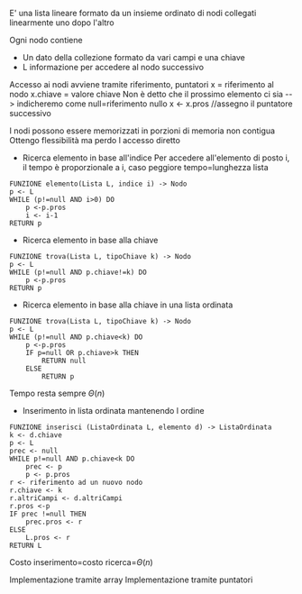 E' una lista lineare formato da un insieme ordinato di nodi collegati linearmente uno dopo l'altro

Ogni nodo contiene
- Un dato della collezione formato da vari campi e una chiave
- L informazione per accedere al nodo successivo

Accesso ai nodi avviene tramite riferimento, puntatori
x = riferimento al nodo
x.chiave = valore chiave
Non è detto che il prossimo elemento ci sia --> indicheremo come null=riferimento nullo
x <- x.pros //assegno il puntatore successivo

I nodi possono essere memorizzati in porzioni di memoria non contigua
Ottengo flessibilità ma perdo l accesso diretto

- Ricerca elemento in base all'indice
Per accedere all'elemento di posto i, il tempo è proporzionale a i, caso peggiore tempo=lunghezza lista

```
FUNZIONE elemento(Lista L, indice i) -> Nodo
p <- L
WHILE (p!=null AND i>0) DO
	p <-p.pros
	i <- i-1
RETURN p
```

- Ricerca elemento in base alla chiave

```
FUNZIONE trova(Lista L, tipoChiave k) -> Nodo
p <- L
WHILE (p!=null AND p.chiave!=k) DO
	p <-p.pros
RETURN p
```

- Ricerca elemento in base alla chiave in una lista ordinata

```
FUNZIONE trova(Lista L, tipoChiave k) -> Nodo
p <- L
WHILE (p!=null AND p.chiave<k) DO
	p <-p.pros
	IF p=null OR p.chiave>k THEN
		RETURN null
	ELSE
		RETURN p
```

Tempo resta sempre $\Theta(n)$

- Inserimento in lista ordinata mantenendo l ordine

```
FUNZIONE inserisci (ListaOrdinata L, elemento d) -> ListaOrdinata
k <- d.chiave
p <- L
prec <- null
WHILE p!=null AND p.chiave<k DO
	prec <- p
	p <- p.pros
r <- riferimento ad un nuovo nodo
r.chiave <- k
r.altriCampi <- d.altriCampi
r.pros <-p
IF prec !=null THEN
	prec.pros <- r
ELSE
	L.pros <- r
RETURN L
```

Costo inserimento=costo ricerca=$\Theta(n)$

Implementazione tramite array
Implementazione tramite puntatori